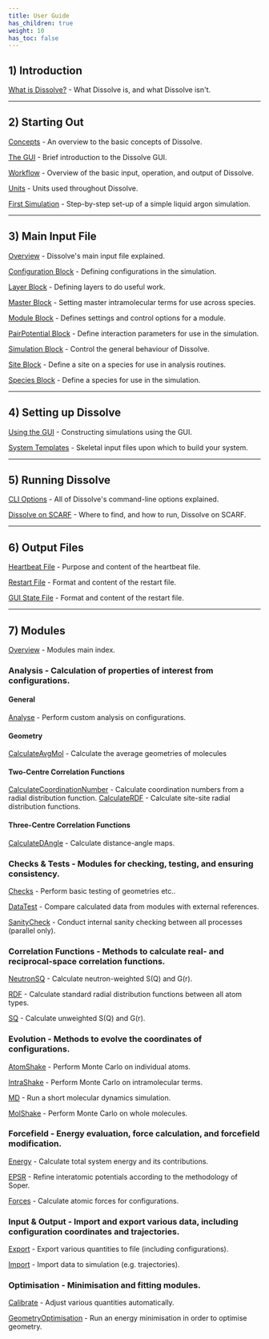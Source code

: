 ```yaml
---
title: User Guide
has_children: true
weight: 10
has_toc: false
---
```


## 1) Introduction

[What is Dissolve?](docs/userguide/overview) - What Dissolve is, and what Dissolve isn't.

* * *

## 2) Starting Out

[Concepts](docs/userguide/startingout/concepts) - An overview to the basic concepts of Dissolve.

[The GUI](docs/userguide/startingout/gui) - Brief introduction to the Dissolve GUI.

[Workflow](docs/userguide/startingout/workflow) - Overview of the basic input, operation, and output of Dissolve.

[Units](docs/userguide/startingout/units) - Units used throughout Dissolve.

[First Simulation](../examples/argon/) - Step-by-step set-up of a simple liquid argon simulation.

* * *

## 3) Main Input File

[Overview](docs/userguide/inputfile/index) - Dissolve's main input file explained.

[Configuration Block](docs/userguide/inputfile/configuration) - Defining configurations in the simulation.

[Layer Block](docs/userguide/inputfile/layer) - Defining layers to do useful work.

[Master Block](docs/userguide/inputfile/master) - Setting master intramolecular terms for use across species.

[Module Block](docs/userguide/inputfile/module) - Defines settings and control options for a module.

[PairPotential Block](docs/userguide/inputfile/pairpotential) - Define interaction parameters for use in the simulation.

[Simulation Block](docs/userguide/inputfile/simulation) - Control the general behaviour of Dissolve.

[Site Block](docs/userguide/inputfile/site) - Define a site on a species for use in analysis routines.

[Species Block](docs/userguide/inputfile/species) - Define a species for use in the simulation.

* * *

## 4) Setting up Dissolve

[Using the GUI](docs/userguide/setup/scratch) - Constructing simulations using the GUI.

[System Templates](docs/userguide/setup/templates) - Skeletal input files upon which to build your system.

* * *

## 5) Running Dissolve

[CLI Options](docs/userguide/run/cli) - All of Dissolve's command-line options explained.

[Dissolve on SCARF](docs/userguide/run/scarf) - Where to find, and how to run, Dissolve on SCARF.

* * *

## 6) Output Files

[Heartbeat File](docs/userguide/outputfiles/heartbeat) - Purpose and content of the heartbeat file.

[Restart File](docs/userguide/outputfiles/restart) - Format and content of the restart file.

[GUI State File](docs/userguide/outputfiles/state) - Format and content of the restart file.

* * *

## 7) Modules

[Overview](docs/userguide/modules/) - Modules main index.

### Analysis - Calculation of properties of interest from configurations.

#### General
[Analyse](docs/userguide/modules/analyse/) - Perform custom analysis on configurations.

#### Geometry
[CalculateAvgMol](docs/userguide/modules/calculateavgmol/) - Calculate the average geometries of molecules

#### Two-Centre Correlation Functions
[CalculateCoordinationNumber](docs/userguide/modules/calculatecn/) - Calculate coordination numbers from a radial distribution function.
[CalculateRDF](docs/userguide/modules/calculaterdf/) - Calculate site-site radial distribution functions.

#### Three-Centre Correlation Functions
[CalculateDAngle](docs/userguide/modules/calculatedangle/) - Calculate distance-angle maps.

### Checks & Tests - Modules for checking, testing, and ensuring consistency.

[Checks](docs/userguide/modules/checks/) - Perform basic testing of geometries etc..

[DataTest](docs/userguide/modules/datatest/) - Compare calculated data from modules with external references.

[SanityCheck](docs/userguide/modules/sanitycheck/) - Conduct internal sanity checking between all processes (parallel only).

### Correlation Functions - Methods to calculate real- and reciprocal-space correlation functions.

[NeutronSQ](docs/userguide/modules/neutronsq/) - Calculate neutron-weighted S(Q) and G(r).

[RDF](docs/userguide/modules/rdf/) - Calculate standard radial distribution functions between all atom types.

[SQ](docs/userguide/modules/sq/) - Calculate unweighted S(Q) and G(r).

### Evolution - Methods to evolve the coordinates of configurations.

[AtomShake](docs/userguide/modules/atomshake/) - Perform Monte Carlo on individual atoms.

[IntraShake](docs/userguide/modules/intrashake/) - Perform Monte Carlo on intramolecular terms.

[MD](modules/md/index) - Run a short molecular dynamics simulation.

[MolShake](modules/molshake/index) - Perform Monte Carlo on whole molecules.

### Forcefield - Energy evaluation, force calculation, and forcefield modification.

[Energy](modules/energy/index) - Calculate total system energy and its contributions.

[EPSR](modules/EPSR) - Refine interatomic potentials according to the methodology of Soper.

[Forces](modules/forces/index) - Calculate atomic forces for configurations.

### Input & Output - Import and export various data, including configuration coordinates and trajectories.

[Export](modules/export/index) - Export various quantities to file (including configurations).

[Import](modules/import/index) - Import data to simulation (e.g. trajectories).

### Optimisation - Minimisation and fitting modules.

[Calibrate](modules/calibrate/index) - Adjust various quantities automatically.

[GeometryOptimisation](modules/geometryoptimisation/index) - Run an energy minimisation in order to optimise geometry.

